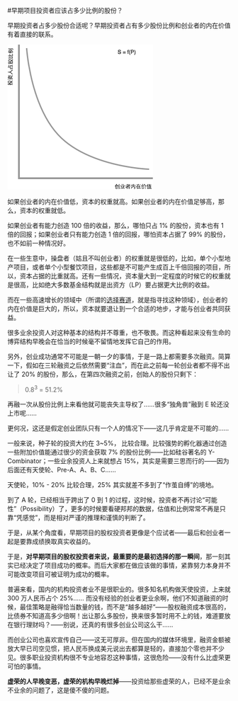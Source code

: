 #早期项目投资者应该占多少比例的股份？

早期投资者占多少股份合适呢？早期投资者占有多少股份比例和创业者的内在价值有着直接的联系。

![](images/figure-13.png)

如果创业者的内在价值低，资本的权重就高。如果创业者的内在价值足够高，那么，资本的权重就低。

如果创业者有能力创造 100 倍的收益，那么，哪怕只占 1% 的股份，资本也有 1 倍的回报；如果创业者只有能力创造 1 倍的回报，哪怕资本占据了 99% 的股份，也不如前一种情况好。

在一些生意中，操盘者（姑且不叫创业者）的权重就是很低的，比如，单个小型地产项目，或者单个小型餐饮项目，这些都是不可能产生成百上千倍回报的项目，所以，资本占据的比重就高。还有一些情况，资本量大到一定程度的时候它的权重就是很高，比如绝大多数基金结构就是出资方（LP）要占据更大比例的收益。

而在一些高速增长的领域中（所谓的[选择赛道](who-should-choose-the-track.html)，就是指寻找这种领域），创业者的内在价值是巨大的，所以，资本就要退让到一个合适的地步，才能与创业者共同获益。

很多业余投资人对这种基本的结构并不尊重，也不敬畏。而这种看起来没有生命的博弈结构早晚会在恰当的时候毫不留情地发挥它自己的作用。

另外，创业成功通常不可能是一朝一夕的事情，于是一路上都需要多次融资。简算一下，假如在三轮融资之后依然需要“注血”，而在此之前每一轮创业者都不得不出让了 20% 的股份，那么，在第四次融资之前，创始人的股份只剩下：

> 0.8<sup>3</sup> = 51.2%

再融一次从股份比例上来看他就可能丧失主导权了……很多“独角兽”融到 E 轮还没上市呢……

更何况，这还是假定创业团队只有一个人的情况下——这几乎肯定是不可能的……

一般来说，种子轮的投资大约在 3~5%， 比较合理。比较强势的孵化器通过创造一些附加价值能通过很少的资金获取 7% 的股份比例——比如硅谷著名的 Y-Combinator；一些业余投资人上来就想占 15%，其实是需要三思而行的——因为后面还有天使轮、Pre-A、A、B、C……

天使轮，10% - 20% 比较合理，25% 其实就差不多到了“作茧自缚”的境地。

到了 A 轮，已经相当于跨出了 0 到 1 的过程，这时候，投资者不再讨论“可能性”（Possibility）了，更多的时候要看硬邦邦的数据，估值和比例常常不再是只靠“凭感觉”，而是相对严谨的推理和谨慎的判断了。

于是，从某个角度看，早期项目的股权投资者更像是个应试者——最后和创业者一起是要靠成绩换取真实收益的。

于是，**对早期项目的股权投资者来说，最重要的是最初选择的那一瞬间**，那一刻其实已经决定了项目成功的概率。而后大家都在做应该做的事情，紧靠努力本身并不可能改变项目可被证明为成功的概率。

普遍来看，国内的机构投资者业不是很职业的。很多知名机构做天使投资，上来就 300 万人民币占个 25%…… 而没有经验的创业者更业余啊，他们不知道融资的时候，最佳策略是融得恰当数量的钱，而不是“越多越好”——股权融资成本很高的，比债券不知道高多少倍啊！出让那么多股份，换来很多暂时用不上的钱，难道要放在银行理财吗？——别说，还真的有很多创业公司这么干……

而创业公司也喜欢宣传自己——这无可厚非。但在国内的媒体环境里，融资金额被放大早已司空见惯，把人民币换成美元说出去都算是轻的，直接加个零也并不少见。很多职业投资机构很不专业地容忍这种事情，这很危险——没有什么比虚荣更可怕的事情。

**虚荣的人早晚变恶，虚荣的机构早晚烂掉**——投资给那些虚荣的人，已经不是业余不业余的问题了，这是傻不傻的问题。








